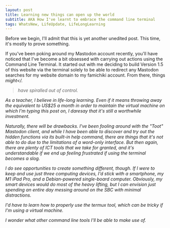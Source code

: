 ```yaml
---
layout: post
title: Learning new things can open up the world
subtitle: AKA How I've learnt to embrace the command line terminal
tags: WhatsNew, LifeUpdate, LifeLongLearning
---
```


Before we begin, I'll admit that this is yet another unedited post. This time, it's mostly to prove something.

If you've been poking around my Mastodon account recently, you'll have noticed that I've become a bit obsessed with carrying out actions using the Command Line Terminal. It started out with me deciding to build Version 1.5 of this website via the terminal solely to be able to redirect any Mastodon searches for my website domain to my famichiki account. From there, things <i>might</.
> have spiralled out of control.

As a teacher, I believe in life-long learning. Even if it means throwing away the equivalent to US$25 a month in order to maintain the virtual machine on which I'm typing this post on, I daresay that it's still a worthwhile investment.

Naturally, there will be drawbacks. I've been fooling around with the "Toot" Mastodon client, and while I have been able to discover and try out the hidden functions via its built-in help command, there are things that it's not able to do due to the limitations of a word-only interface. But then again, there are plenty of ICT tools that we take for granted, and it's understandable if we end up feeling frustrated if using the terminal becomes a slog.

I do see opportunities to create something different, though. If I were to keep and use just three computing devices, I'd stick with a smartphone, my M1 iPad Pro, and a Debian-powered single-board computer. Obviously, my smart devices would do most of the heavy lifting, but I can envision just spending an entire day messing around on the SBC with minimal distractions.

I'd have to learn how to properly use the termux tool, which can be tricky if I'm using a virtual machine.

I wonder what other command line tools I'll be able to make use of.
